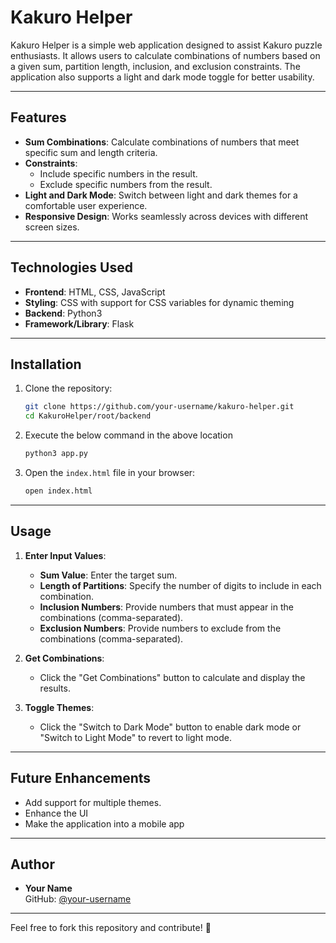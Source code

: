 # Kakuro Helper

Kakuro Helper is a simple web application designed to assist Kakuro puzzle enthusiasts. It allows users to calculate combinations of numbers based on a given sum, partition length, inclusion, and exclusion constraints. The application also supports a light and dark mode toggle for better usability.

---

## Features

- **Sum Combinations**: Calculate combinations of numbers that meet specific sum and length criteria.
- **Constraints**:
  - Include specific numbers in the result.
  - Exclude specific numbers from the result.
- **Light and Dark Mode**: Switch between light and dark themes for a comfortable user experience.
- **Responsive Design**: Works seamlessly across devices with different screen sizes.

---

## Technologies Used

- **Frontend**: HTML, CSS, JavaScript
- **Styling**: CSS with support for CSS variables for dynamic theming
- **Backend**: Python3
- **Framework/Library**: Flask

---

## Installation

1. Clone the repository:
   ```bash
   git clone https://github.com/your-username/kakuro-helper.git
   cd KakuroHelper/root/backend
   ```
2. Execute the below command in the above location
   ```bash
   python3 app.py
   ```

2. Open the `index.html` file in your browser:
   ```bash
   open index.html
   ```

---

## Usage

1. **Enter Input Values**:
   - **Sum Value**: Enter the target sum.
   - **Length of Partitions**: Specify the number of digits to include in each combination.
   - **Inclusion Numbers**: Provide numbers that must appear in the combinations (comma-separated).
   - **Exclusion Numbers**: Provide numbers to exclude from the combinations (comma-separated).

2. **Get Combinations**:
   - Click the "Get Combinations" button to calculate and display the results.

3. **Toggle Themes**:
   - Click the "Switch to Dark Mode" button to enable dark mode or "Switch to Light Mode" to revert to light mode.

---

## Future Enhancements

- Add support for multiple themes.
- Enhance the UI
- Make the application into a mobile app

---

## Author

- **Your Name**  
  GitHub: [@your-username](https://github.com/your-username)

---

Feel free to fork this repository and contribute! 🎉
